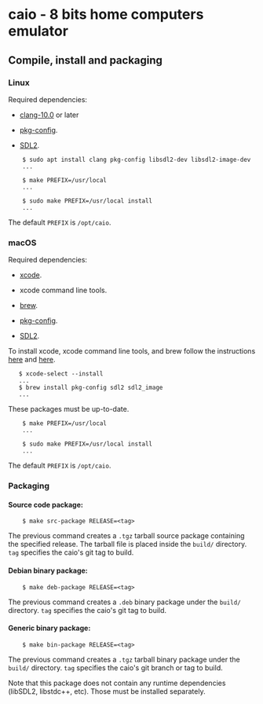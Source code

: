 # caio - 8 bits home computers emulator

## Compile, install and packaging

### Linux

Required dependencies:

* [clang-10.0](https://clang.llvm.org) or later

* [pkg-config](https://www.freedesktop.org/wiki/Software/pkg-config).

* [SDL2](https://libsdl.org).

```
    $ sudo apt install clang pkg-config libsdl2-dev libsdl2-image-dev
    ...
```

```
    $ make PREFIX=/usr/local
    ...
```

```
    $ sudo make PREFIX=/usr/local install
    ...
```

The default `PREFIX` is `/opt/caio`.

### macOS

Required dependencies:

* [xcode](https://developer.apple.com/xcode).

* xcode command line tools.

* [brew](https://brew.sh).

* [pkg-config](https://www.freedesktop.org/wiki/Software/pkg-config).

* [SDL2](https://libsdl.org).

To install xcode, xcode command line tools, and brew follow the instructions
[here](https://developer.apple.com/xcode) and [here](https://brew.sh).

```
   $ xcode-select --install
   ...
   $ brew install pkg-config sdl2 sdl2_image
   ...
```
These packages must be up-to-date.

```
    $ make PREFIX=/usr/local
    ...
```

```
    $ sudo make PREFIX=/usr/local install
    ...
```

The default `PREFIX` is `/opt/caio`.

### Packaging

#### Source code package:

```
    $ make src-package RELEASE=<tag>
```

The previous command creates a `.tgz` tarball source package containing the
specified release. The tarball file is placed inside the `build/` directory.
`tag` specifies the caio's git tag to build.

#### Debian binary package:

```
    $ make deb-package RELEASE=<tag>
```

The previous command creates a `.deb` binary package under the `build/`
directory. `tag` specifies the caio's git tag to build.

#### Generic binary package:

```
    $ make bin-package RELEASE=<tag>
```

The previous command creates a `.tgz` tarball binary package under the
`build/` directory. `tag` specifies the caio's git branch or tag to build.

Note that this package does not contain any runtime dependencies
(libSDL2, libstdc++, etc). Those must be installed separately.

